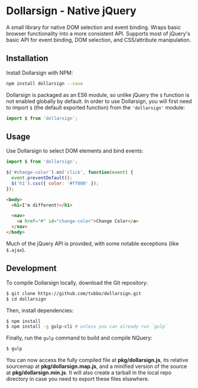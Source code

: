 # Dollarsign - Native jQuery

A small library for native DOM selection and event binding. Wraps
basic browser functionality into a more consistent API. Supports most of
jQuery's basic API for event binding, DOM selection, and CSS/attribute
manipulation.

## Installation

Install Dollarsign with NPM:

```bash
npm install dollarsign --save
```

Dollarsign is packaged as an ES6 module, so unlike jQuery the `$` function
is not enabled globally by default. In order to use Dollarsign, you will
first need to import `$` (the default exported function) from the
`'dollarsign'` module:

```javascript
import $ from 'dollarsign';
```

## Usage

Use Dollarsign to select DOM elements and bind events:

```javascript
import $ from 'dollarsign';

$('#change-color').on('click', function(event) {
  event.preventDefault();
  $('h1').css({ color: '#ff000' });
});
```

```html
<body>
  <h1>I'm different!</h1>

  <nav>
    <a href="#" id="change-color">Change Color</a>
  </nav>
</body>
```

Much of the jQuery API is provided, with some notable exceptions (like
`$.ajax`).

## Development

To compile Dollarsign locally, download the Git repository:

```bash
$ git clone https://github.com/tubbo/dollarsign.git
$ cd dollarsign
```

Then, install dependencies:

```bash
$ npm install
$ npm install -g gulp-cli # unless you can already run `gulp`
```

Finally, run the `gulp` command to build and compile NQuery:

```bash
$ gulp
```

You can now access the fully compiled file at **pkg/dollarsign.js**, its
relative sourcemap at **pkg/dollarsign.map.js**, and a minified version of
the source at **pkg/dollarsign.min.js**. It will also create a tarball in
the local repo directory in case you need to export these files
elsewhere.
